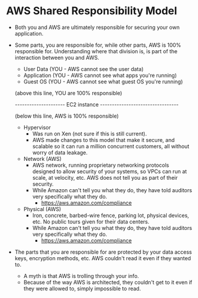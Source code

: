 # AWS Shared Responsibility Model
* Both you and AWS are ultimately responsible for securing your own
  application.
* Some parts, you are responsible for, while other parts, AWS is 100%
  responsible for. Understanding where that division is, is part of
  the interaction between you and AWS. 
  * User Data (YOU - AWS cannot see the user data)
  * Application (YOU - AWS cannot see what apps you're running)
  * Guest OS (YOU - AWS cannot see what guest OS you're running)

  (above this line, YOU are 100% responsible)

  --------------------- EC2 instance ---------------------------------

  (below this line, AWS is 100% responsible)

  * Hypervisor
    * Was run on Xen (not sure if this is still current).
    * AWS made changes to this model that make it secure, and scalable
      so it can run a million concurrent customers, all without worry
      of data leakage.
  * Network (AWS)
    * AWS network, running proprietary networking protocols designed
      to allow security of your systems, so VPCs can run at scale, at
      velocity, etc. AWS does not tell you as part of their security.
    * While Amazon can't tell you what they do, they have told 
      auditors very specifically what they do.
      * https://aws.amazon.com/compliance
  * Physical (AWS)
    * Iron, concrete, barbed-wire fence, parking lot, physical 
      devices, etc. No public tours given for their data centers.
    * While Amazon can't tell you what they do, they have told 
      auditors very specifically what they do.
      * https://aws.amazon.com/compliance
  
* The parts that you are responsible for are protected by your data
  access keys, encryption methods, etc. AWS couldn't read it even if
  they wanted to.
  * A myth is that AWS is trolling through your info.
  * Because of the way AWS is architected, they couldn't get to it 
    even if they were allowed to, simply impossible to read.

